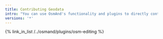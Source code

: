 ```yaml
---
title: Contributing Geodata
intro: "You can use OsmAnd's functionality and plugins to directly contribute data to collaborative projects like OpenStreetMap, WikiVoyage, Mapillary."
versions: '*'
---
```


{% link_in_list /../osmand/plugins/osm-editing %}
